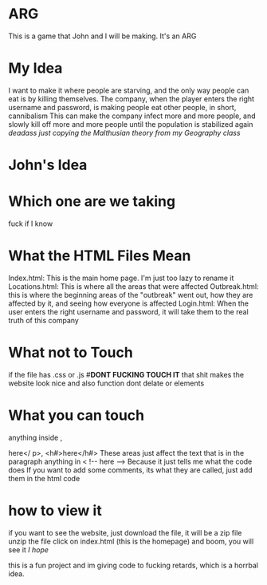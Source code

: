 # ARG
This is a game that John and I will be making. It's an ARG

# My Idea
I want to make it where people are starving, and the only way people can eat is by killing themselves. 
The company, when the player enters the right username and password, is making people eat other people, in short, cannibalism
  This can make the company infect more and more people, and slowly kill off more and more people until the population is stabilized again
  *deadass just copying the Malthusian theory from my Geography class*

# John's Idea

# Which one are  we taking
fuck if I know

# What the HTML Files Mean
Index.html: This is the main home page. I'm just too lazy to rename it
Locations.html: This is where all the areas that were  affected
Outbreak.html: this is where the beginning areas of the "outbreak" went out, how they are affected by it, and seeing how everyone is affected
Login.html: When the user enters the right username and password, it will take them to the real truth of this company

# What not to Touch
if the file has .css or .js #**DONT FUCKING TOUCH IT**
  that shit makes the website look nice and also function
dont delate <head> or <body> elements

# What you can touch
anything inside <title>Here</title>, <p>here</ p>, <h#>here</h#>
  These areas just affect the text that is in the paragraph
anything in < !-- here -->
  Because it just tells me what the code does
  If you want to add some comments, its what they are called, just add them in the html code

# how to view it
if you want to see the website, just download the file,
  it will be a zip file
unzip the file
click on index.html (this is the homepage)
and boom, you will see it
*I hope*

this is a fun project and im giving code to fucking retards, which is a horrbal idea.
